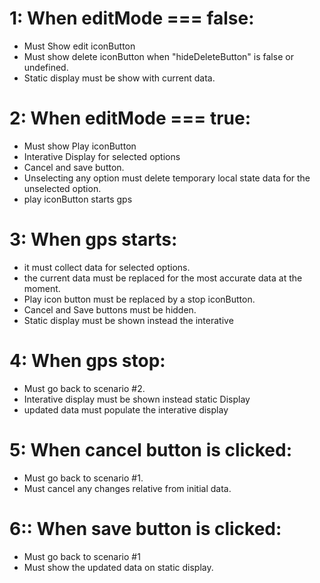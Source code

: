 # 1: When editMode === false:
  - Must Show edit iconButton
  - Must show delete iconButton when "hideDeleteButton" is false or undefined.
  - Static display must be show with current data.

# 2: When editMode === true:
  - Must show Play iconButton
  - Interative Display for selected options
  - Cancel and save button.
  - Unselecting any option must delete temporary local state data for the unselected option.
  - play iconButton starts gps

# 3: When gps starts:
  - it must collect data for selected options.
  - the current data must be replaced for the most accurate data at the moment.
  - Play icon button must be replaced by a stop iconButton.
  - Cancel and Save buttons must be hidden.
  - Static display must be shown instead the interative

# 4: When gps stop:
  - Must go back to scenario #2.
  - Interative display must be shown instead static Display
  - updated data must populate the interative display

# 5: When cancel button is clicked:
  - Must go back to scenario #1.
  - Must cancel any changes relative from initial data.

# 6:: When save button is clicked:
  - Must go back to scenario #1
  - Must show the updated data on static display.